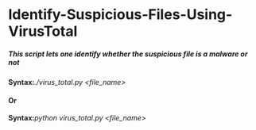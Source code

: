 # Identify-Suspicious-Files-Using-VirusTotal

<h5>This script lets one identify whether the suspicious file is a malware or not</h5>
<b>Syntax:</b><em>./virus_total.py &lt;file_name&gt;</em>
<h4>Or</h4>
<b>Syntax:</b><em>python virus_total.py &lt;file_name&gt;</em>
